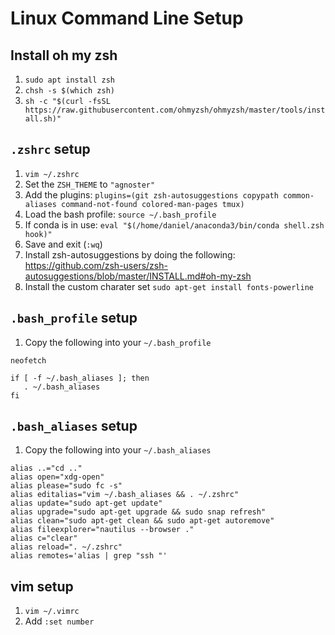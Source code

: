 # Linux Command Line Setup

## Install oh my zsh

1. `sudo apt install zsh`
2. `chsh -s $(which zsh)`
3. `sh -c "$(curl -fsSL https://raw.githubusercontent.com/ohmyzsh/ohmyzsh/master/tools/install.sh)"`

## `.zshrc` setup

1. `vim ~/.zshrc`
2. Set the `ZSH_THEME` to `"agnoster"`
3. Add the plugins: `plugins=(git zsh-autosuggestions copypath common-aliases command-not-found colored-man-pages tmux)`
4. Load the bash profile: `source ~/.bash_profile`
5. If conda is in use: `eval "$(/home/daniel/anaconda3/bin/conda shell.zsh hook)"`
6. Save and exit (`:wq`)
6. Install zsh-autosuggestions by doing the following: https://github.com/zsh-users/zsh-autosuggestions/blob/master/INSTALL.md#oh-my-zsh
7. Install the custom charater set `sudo apt-get install fonts-powerline`

## `.bash_profile` setup
1. Copy the following into your `~/.bash_profile`
```
neofetch

if [ -f ~/.bash_aliases ]; then
   . ~/.bash_aliases
fi
```

## `.bash_aliases` setup
1. Copy the following into your `~/.bash_aliases`
```
alias ..="cd .."
alias open="xdg-open"
alias please="sudo fc -s"
alias editalias="vim ~/.bash_aliases && . ~/.zshrc"
alias update="sudo apt-get update"
alias upgrade="sudo apt-get upgrade && sudo snap refresh"
alias clean="sudo apt-get clean && sudo apt-get autoremove"
alias fileexplorer="nautilus --browser ."
alias c="clear"
alias reload=". ~/.zshrc"
alias remotes='alias | grep "ssh "'
```

## vim setup
1. `vim ~/.vimrc`
2. Add `:set number`
